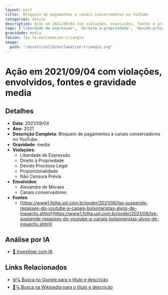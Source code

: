 ```yaml
---
layout: post
title:  Bloqueio de pagamentos a canais conservadores no YouTube
categories: dossie
description: Ação em 2021/09/04 com violações, envolvidos, fontes e gravidade media
tags: ['liberdade-de-expressao', 'direito-a-propriedade', 'devido-processo-legal', 'proporcionalidade', 'nao-censura-previa', 'alexandre-de-moraes', 'canais-conservadores', 'gravidade-media']
gravidade: media
faicon: fas fa-exclamation-triangle
image:
  path: "/assets/solid/exclamation-triangle.svg"
---
```


# Ação em 2021/09/04 com violações, envolvidos, fontes e gravidade media

## Detalhes
- **Data**: 2021/09/04
- **Ano**: 2021
- **Descrição Completa**: Bloqueio de pagamentos a canais conservadores no YouTube.
- **Gravidade**: media <i class="fas fas fa-exclamation-triangle fa-2x"></i>
- **Violações**:
  - Liberdade de Expressão
  - Direito à Propriedade
  - Devido Processo Legal
  - Proporcionalidade
  - Não Censura Prévia
- **Envolvidos**:
  - Alexandre de Moraes
  - Canais conservadores
- **Fontes**:
  - [https://www1.folha.uol.com.br/poder/2021/08/tse-suspende-repasses-do-youtube-a-canais-bolsonaristas-alvos-de-inquerito.shtml](https://www1.folha.uol.com.br/poder/2021/08/tse-suspende-repasses-do-youtube-a-canais-bolsonaristas-alvos-de-inquerito.shtml)

## Análise por IA
- [🤖 Investigar com IA](https://www.perplexity.ai/search?q=%22Alexandre%20de%20Moraes%22%20Bloqueio%20de%20pagamentos%20a%20canais%20conservadores%20no%20YouTube%20Bloqueio%20de%20pagamentos%20a%20canais%20conservadores%20no%20YouTube.%20Liberdade%20de%20Express%C3%A3o%20Direito%20%C3%A0%20Propriedade%20Devido%20Processo%20Legal%20Proporcionalidade%20N%C3%A3o%20Censura%20Pr%C3%A9via%202021%20gravidade%20media)

## Links Relacionados
- [🌐🔍 Busca no Google para o título e descrição](https://www.google.com/search?q=%22Alexandre%20de%20Moraes%22%20Bloqueio%20de%20pagamentos%20a%20canais%20conservadores%20no%20YouTube%20Bloqueio%20de%20pagamentos%20a%20canais%20conservadores%20no%20YouTube.%20Liberdade%20de%20Express%C3%A3o%20Direito%20%C3%A0%20Propriedade%20Devido%20Processo%20Legal%20Proporcionalidade%20N%C3%A3o%20Censura%20Pr%C3%A9via%202021%20gravidade%20media)
- [📖🔍 Busca na Wikipedia para o título e descrição](https://pt.wikipedia.org/w/index.php?search=%22Alexandre%20de%20Moraes%22%20Bloqueio%20de%20pagamentos%20a%20canais%20conservadores%20no%20YouTube%20Bloqueio%20de%20pagamentos%20a%20canais%20conservadores%20no%20YouTube.%20Liberdade%20de%20Express%C3%A3o%20Direito%20%C3%A0%20Propriedade%20Devido%20Processo%20Legal%20Proporcionalidade%20N%C3%A3o%20Censura%20Pr%C3%A9via%202021%20gravidade%20media)

